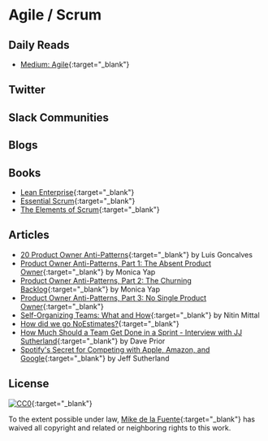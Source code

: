 
# Agile / Scrum
## Daily Reads
- [Medium: Agile](https://medium.com/tag/agile/latest){:target="_blank"}

## Twitter

## Slack Communities

## Blogs

## Books
- [Lean Enterprise](){:target="_blank"}
- [Essential Scrum](){:target="_blank"}
- [The Elements of Scrum](){:target="_blank"}

## Articles
- [20 Product Owner Anti-Patterns](https://luis-goncalves.com/product-owner-antipatterns/){:target="_blank"} by Luis Goncalves
- [Product Owner Anti-Patterns, Part 1: The Absent Product Owner](http://www.solutionsiq.com/product-owner-anti-patterns-part-1-the-absent-product-owner/){:target="_blank"} by Monica Yap
- [Product Owner Anti-Patterns, Part 2: The Churning Backlog](http://www.solutionsiq.com/product-owner-anti-patterns-part-2-the-churning-backlog/){:target="_blank"} by Monica Yap
- [Product Owner Anti-Patterns, Part 3: No Single Product Owner](http://www.solutionsiq.com/product-owner-anti-patterns-part-3-no-single-product-owner/){:target="_blank"}
- [Self-Organizing Teams: What and How](https://scrumalliance.org/community/articles/2013/january/self-organizing-teams-what-and-how){:target="_blank"} by Nitin Mittal
- [How did we go NoEstimates?](http://nieve.herokuapp.com/post/how-did-we-go-noestimates){:target="_blank"}
- [How Much Should a Team Get Done in a Sprint - Interview with JJ Sutherland](https://www.leadingagile.com/podcast/much-team-get-done-sprint/){:target="_blank"} by Dave Prior
- [Spotify's Secret for Competing with Apple, Amazon, and Google](http://labs.openviewpartners.com/spotify-great-agile-example-scrum-done-right/#.V6HybZp-ynM){:target="_blank"} by Jeff Sutherland

## License

[![CC0](https://mirrors.creativecommons.org/presskit/buttons/88x31/svg/cc-zero.svg)](https://creativecommons.org/publicdomain/zero/1.0/){:target="_blank"}

To the extent possible under law, [Mike de la Fuente](http://twitter.highfiveboom.com){:target="_blank"} has waived all copyright and related or neighboring rights to this work.
